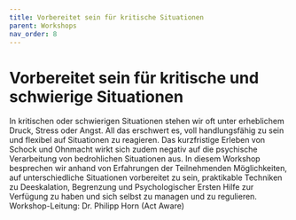 ```yaml
---
title: Vorbereitet sein für kritische Situationen
parent: Workshops
nav_order: 8
---
```


# Vorbereitet sein für kritische und schwierige Situationen
In kritischen oder schwierigen Situationen stehen wir oft unter erheblichem Druck, Stress oder Angst. All das erschwert es, voll handlungsfähig
zu sein und flexibel auf Situationen zu reagieren. Das kurzfristige Erleben von Schock und Ohnmacht wirkt sich zudem negativ auf die
psychische Verarbeitung von bedrohlichen Situationen aus.
In diesem Workshop besprechen wir anhand von Erfahrungen der Teilnehmenden Möglichkeiten, auf unterschiedliche Situationen vorbereitet
zu sein, praktikable Techniken zu Deeskalation, Begrenzung und Psychologischer Ersten Hilfe zur Verfügung zu haben und sich selbst zu
managen und zu regulieren.
Workshop-Leitung: Dr. Philipp Horn (Act Aware)

